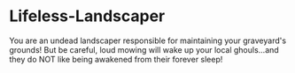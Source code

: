 # Lifeless-Landscaper
You are an undead landscaper responsible for maintaining your graveyard's grounds! But be careful, loud mowing will wake up your local ghouls...and they do NOT like being awakened from their forever sleep!
